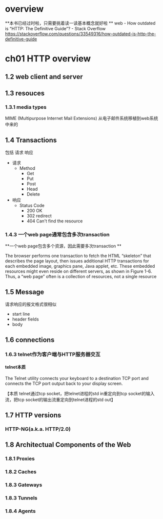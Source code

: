 

# overview

**本书已经过时啦，只需要挑着读一读基本概念就好啦 **
web - How outdated is “HTTP: The Definitive Guide”? - Stack Overflow
<https://stackoverflow.com/questions/33549316/how-outdated-is-http-the-definitive-guide>



# ch01 HTTP overview

## 1.2 web client and server

## 1.3 resouces

### 1.3.1 media types

MIME (Multipurpose Internet Mail Extensions) 
从电子邮件系统移植到web系统中来的

## 1.4 Transactions

包括 请求 响应 


- 请求
	- Method
		- Get
		- Put
		- Post
		- Head
		- Delete
- 响应
	- Status Code
		- 200 OK
		- 302 redirect
		- 404 Can't find the resource

### 1.4.3 一个web page通常包含多次transaction

**一个web page包含多个资源，因此需要多次transaction **

The browser performs one transaction to fetch the HTML
“skeleton” that describes the page layout, then issues additional HTTP transactions
for each embedded image, graphics pane, Java applet, etc. These embedded
resources might even reside on different servers, as shown in Figure 1-6. Thus, a
“web page” often is a collection of resources, not a single resource

## 1.5 Message

请求响应的报文格式很相似

- start line
- header fields
- body



## 1.6 connections

### 1.6.3 telnet作为客户端与HTTP服务器交互


#### telnet本质
The Telnet utility connects your keyboard to a destination TCP port and connects the TCP port output back to your display screen. 

【本质 telnet通过tcp socket，把telnet进程的std in重定向到tcp socket的输入流，把tcp socket的输出流重定向到telnet进程的std out】


## 1.7 HTTP versions


### HTTP-NG(a.k.a. HTTP/2.0)



## 1.8 Architectual Components of the Web


### 1.8.1 Proxies


### 1.8.2 Caches 


### 1.8.3 Gateways


### 1.8.3 Tunnels


### 1.8.4 Agents





